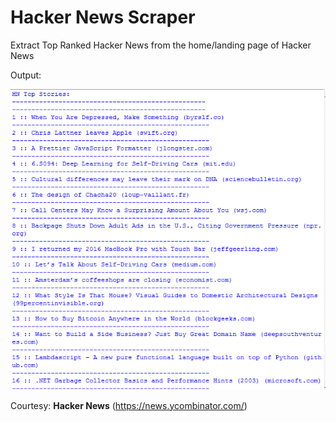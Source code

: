 # Hacker News Scraper

Extract Top Ranked Hacker News from the home/landing page of Hacker News

Output: 

![Screenshot](/HN%20Scraper/hn_scrape.PNG)

Courtesy: **Hacker News** (https://news.ycombinator.com/) 
